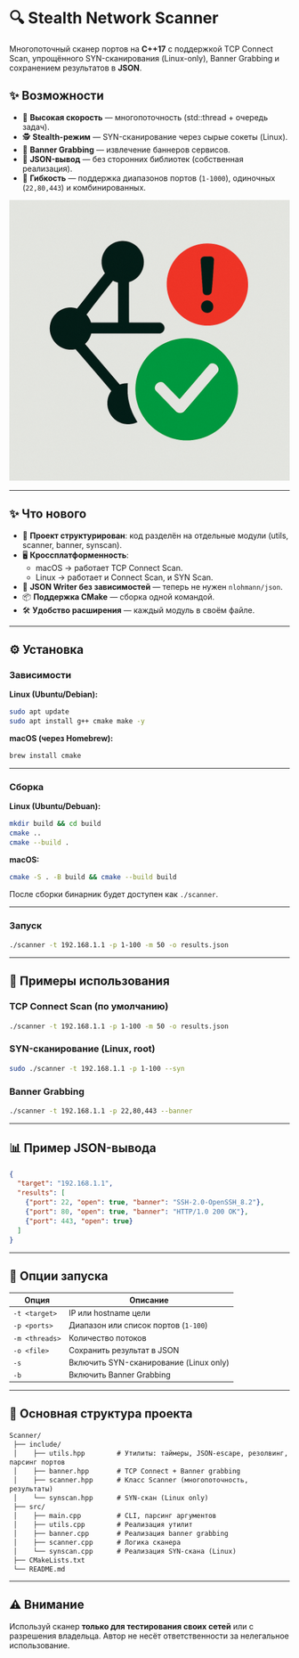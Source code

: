 # 🔍 Stealth Network Scanner

Многопоточный сканер портов на **C++17** с поддержкой TCP Connect Scan, упрощённого SYN-сканирования (Linux-only), Banner Grabbing и сохранением результатов в **JSON**.

## ✨ Возможности
- 🚀 **Высокая скорость** — многопоточность (std::thread + очередь задач).  
- 🕵️ **Stealth-режим** — SYN-сканирование через сырые сокеты (Linux).  
- 📡 **Banner Grabbing** — извлечение баннеров сервисов.  
- 📂 **JSON-вывод** — без сторонних библиотек (собственная реализация).  
- 🎯 **Гибкость** — поддержка диапазонов портов (`1-1000`), одиночных (`22,80,443`) и комбинированных.  

<img src="images/ChatGPT Image 1 сент. 2025 г., 23_02_06.png" width="1200"/> 

---

## ✨ Что нового

- 🔄 **Проект структурирован**: код разделён на отдельные модули (utils, scanner, banner, synscan).  
- 🖥 **Кроссплатформенность**:  
  - macOS → работает TCP Connect Scan.  
  - Linux → работает и Connect Scan, и SYN Scan.  
- 🧾 **JSON Writer без зависимостей** — теперь не нужен `nlohmann/json`.  
- 📦 **Поддержка CMake** — сборка одной командой.  
- 🛠 **Удобство расширения** — каждый модуль в своём файле.  

---

## ⚙️ Установка

### Зависимости

**Linux (Ubuntu/Debian):**
```bash
sudo apt update
sudo apt install g++ cmake make -y
````

**macOS (через Homebrew):**

```bash
brew install cmake
```

---

### Сборка

**Linux (Ubuntu/Debuan):**
```bash
mkdir build && cd build
cmake ..
cmake --build .
```

**macOS:**
```bash
cmake -S . -B build && cmake --build build
```

После сборки бинарник будет доступен как `./scanner`.

---

### Запуск

```bash
./scanner -t 192.168.1.1 -p 1-100 -m 50 -o results.json
```

---

## 🚀 Примеры использования

### TCP Connect Scan (по умолчанию)

```bash
./scanner -t 192.168.1.1 -p 1-100 -m 50 -o results.json
```

### SYN-сканирование (Linux, root)

```bash
sudo ./scanner -t 192.168.1.1 -p 1-100 --syn
```

### Banner Grabbing

```bash
./scanner -t 192.168.1.1 -p 22,80,443 --banner
```

---

## 📊 Пример JSON-вывода

```json
{
  "target": "192.168.1.1",
  "results": [
    {"port": 22, "open": true, "banner": "SSH-2.0-OpenSSH_8.2"},
    {"port": 80, "open": true, "banner": "HTTP/1.0 200 OK"},
    {"port": 443, "open": true}
  ]
}
```

---

## 🔑 Опции запуска

| Опция          | Описание                               |
| -------------- | -------------------------------------- |
| `-t <target>`  | IP или hostname цели                   |
| `-p <ports>`   | Диапазон или список портов (`1-100`)   |
| `-m <threads>` | Количество потоков                     |
| `-o <file>`    | Сохранить результат в JSON             |
| `-s`           | Включить SYN-сканирование (Linux only) |
| `-b`           | Включить Banner Grabbing               |

---

## 📂 Основная структура проекта

```
Scanner/
 ├── include/
 │    ├── utils.hpp        # Утилиты: таймеры, JSON-escape, резолвинг, парсинг портов
 │    ├── banner.hpp       # TCP Connect + Banner grabbing
 │    ├── scanner.hpp      # Класс Scanner (многопоточность, результаты)
 │    └── synscan.hpp      # SYN-скан (Linux only)
 ├── src/
 │    ├── main.cpp         # CLI, парсинг аргументов
 │    ├── utils.cpp        # Реализация утилит
 │    ├── banner.cpp       # Реализация banner grabbing
 │    ├── scanner.cpp      # Логика сканера
 │    └── synscan.cpp      # Реализация SYN-скана (Linux)
 ├── CMakeLists.txt
 └── README.md
```

---

## ⚠️ Внимание

Используй сканер **только для тестирования своих сетей** или с разрешения владельца.
Автор не несёт ответственности за нелегальное использование.